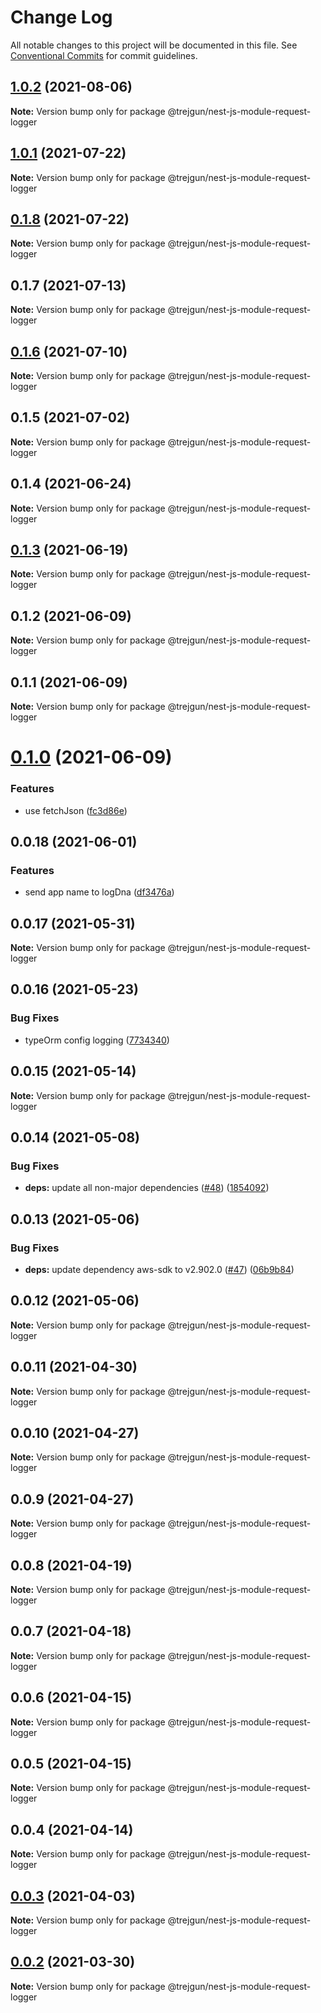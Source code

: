 # Change Log

All notable changes to this project will be documented in this file.
See [Conventional Commits](https://conventionalcommits.org) for commit guidelines.

## [1.0.2](https://github.com/trejgun/common-packages/compare/@trejgun/nest-js-module-request-logger@1.0.1...@trejgun/nest-js-module-request-logger@1.0.2) (2021-08-06)

**Note:** Version bump only for package @trejgun/nest-js-module-request-logger





## [1.0.1](https://github.com/trejgun/common-packages/compare/@trejgun/nest-js-module-request-logger@0.1.8...@trejgun/nest-js-module-request-logger@1.0.1) (2021-07-22)

**Note:** Version bump only for package @trejgun/nest-js-module-request-logger





## [0.1.8](https://github.com/trejgun/common-packages/compare/@trejgun/nest-js-module-request-logger@0.1.7...@trejgun/nest-js-module-request-logger@0.1.8) (2021-07-22)

**Note:** Version bump only for package @trejgun/nest-js-module-request-logger





## 0.1.7 (2021-07-13)

**Note:** Version bump only for package @trejgun/nest-js-module-request-logger





## [0.1.6](https://github.com/trejgun/common-packages/compare/@trejgun/nest-js-module-request-logger@0.1.5...@trejgun/nest-js-module-request-logger@0.1.6) (2021-07-10)

**Note:** Version bump only for package @trejgun/nest-js-module-request-logger





## 0.1.5 (2021-07-02)

**Note:** Version bump only for package @trejgun/nest-js-module-request-logger





## 0.1.4 (2021-06-24)

**Note:** Version bump only for package @trejgun/nest-js-module-request-logger





## [0.1.3](https://github.com/trejgun/common-packages/compare/@trejgun/nest-js-module-request-logger@0.1.2...@trejgun/nest-js-module-request-logger@0.1.3) (2021-06-19)

**Note:** Version bump only for package @trejgun/nest-js-module-request-logger





## 0.1.2 (2021-06-09)

**Note:** Version bump only for package @trejgun/nest-js-module-request-logger





## 0.1.1 (2021-06-09)

**Note:** Version bump only for package @trejgun/nest-js-module-request-logger





# [0.1.0](https://github.com/trejgun/common-packages/compare/@trejgun/nest-js-module-request-logger@0.0.18...@trejgun/nest-js-module-request-logger@0.1.0) (2021-06-09)


### Features

* use fetchJson ([fc3d86e](https://github.com/trejgun/common-packages/commit/fc3d86e0a27e2cf4387d8706222abae24bde9b16))





## 0.0.18 (2021-06-01)


### Features

* send app name to logDna ([df3476a](https://github.com/trejgun/common-packages/commit/df3476a4a17098fdf80f99cf2400d114cd4e47ad))





## 0.0.17 (2021-05-31)

**Note:** Version bump only for package @trejgun/nest-js-module-request-logger





## 0.0.16 (2021-05-23)


### Bug Fixes

* typeOrm config logging ([7734340](https://github.com/trejgun/common-packages/commit/77343402c7e0c63d3d19bfc55df29b961f68eaaa))





## 0.0.15 (2021-05-14)

**Note:** Version bump only for package @trejgun/nest-js-module-request-logger





## 0.0.14 (2021-05-08)


### Bug Fixes

* **deps:** update all non-major dependencies ([#48](https://github.com/trejgun/common-packages/issues/48)) ([1854092](https://github.com/trejgun/common-packages/commit/1854092c4d51e9ec43aa1d75bb43037c21b11630))





## 0.0.13 (2021-05-06)


### Bug Fixes

* **deps:** update dependency aws-sdk to v2.902.0 ([#47](https://github.com/trejgun/common-packages/issues/47)) ([06b9b84](https://github.com/trejgun/common-packages/commit/06b9b845709c6eb67b7e04277f86ecb9bf19fc73))





## 0.0.12 (2021-05-06)

**Note:** Version bump only for package @trejgun/nest-js-module-request-logger





## 0.0.11 (2021-04-30)

**Note:** Version bump only for package @trejgun/nest-js-module-request-logger





## 0.0.10 (2021-04-27)

**Note:** Version bump only for package @trejgun/nest-js-module-request-logger





## 0.0.9 (2021-04-27)

**Note:** Version bump only for package @trejgun/nest-js-module-request-logger





## 0.0.8 (2021-04-19)

**Note:** Version bump only for package @trejgun/nest-js-module-request-logger





## 0.0.7 (2021-04-18)

**Note:** Version bump only for package @trejgun/nest-js-module-request-logger





## 0.0.6 (2021-04-15)

**Note:** Version bump only for package @trejgun/nest-js-module-request-logger





## 0.0.5 (2021-04-15)

**Note:** Version bump only for package @trejgun/nest-js-module-request-logger





## 0.0.4 (2021-04-14)

**Note:** Version bump only for package @trejgun/nest-js-module-request-logger





## [0.0.3](https://github.com/trejgun/common-packages/compare/@trejgun/nest-js-module-request-logger@0.0.2...@trejgun/nest-js-module-request-logger@0.0.3) (2021-04-03)

**Note:** Version bump only for package @trejgun/nest-js-module-request-logger





## [0.0.2](https://github.com/trejgun/common-packages/compare/@trejgun/nest-js-module-request-logger@1.0.17...@trejgun/nest-js-module-request-logger@0.0.2) (2021-03-30)

**Note:** Version bump only for package @trejgun/nest-js-module-request-logger
